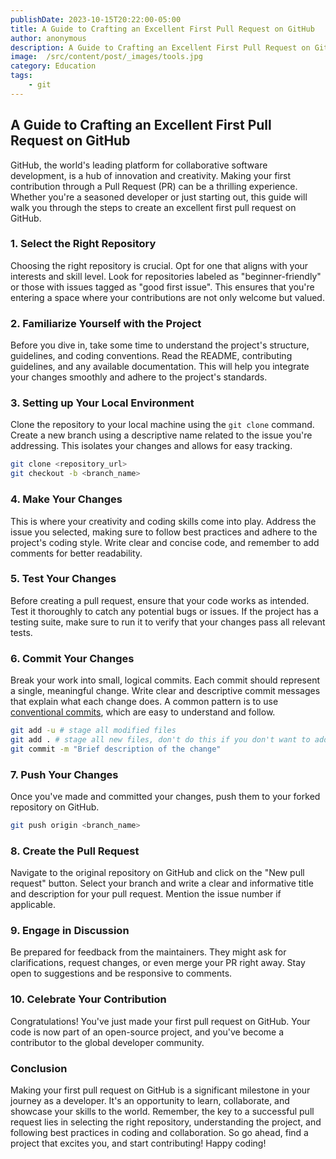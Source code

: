 ```yaml
---
publishDate: 2023-10-15T20:22:00-05:00
title: A Guide to Crafting an Excellent First Pull Request on GitHub
author: anonymous
description: A Guide to Crafting an Excellent First Pull Request on GitHub
image:  /src/content/post/_images/tools.jpg
category: Education
tags:
    - git
---
```


## A Guide to Crafting an Excellent First Pull Request on GitHub

GitHub, the world's leading platform for collaborative software development, is a hub of innovation and creativity. Making your first contribution through a Pull Request (PR) can be a thrilling experience. Whether you're a seasoned developer or just starting out, this guide will walk you through the steps to create an excellent first pull request on GitHub.

### 1. **Select the Right Repository**

Choosing the right repository is crucial. Opt for one that aligns with your interests and skill level. Look for repositories labeled as "beginner-friendly" or those with issues tagged as "good first issue". This ensures that you're entering a space where your contributions are not only welcome but valued.

### 2. **Familiarize Yourself with the Project**

Before you dive in, take some time to understand the project's structure, guidelines, and coding conventions. Read the README, contributing guidelines, and any available documentation. This will help you integrate your changes smoothly and adhere to the project's standards.

### 3. **Setting up Your Local Environment**

Clone the repository to your local machine using the `git clone` command. Create a new branch using a descriptive name related to the issue you're addressing. This isolates your changes and allows for easy tracking.

```bash
git clone <repository_url>
git checkout -b <branch_name>
```

### 4. **Make Your Changes**

This is where your creativity and coding skills come into play. Address the issue you selected, making sure to follow best practices and adhere to the project's coding style. Write clear and concise code, and remember to add comments for better readability.

### 5. **Test Your Changes**

Before creating a pull request, ensure that your code works as intended. Test it thoroughly to catch any potential bugs or issues. If the project has a testing suite, make sure to run it to verify that your changes pass all relevant tests.

### 6. **Commit Your Changes**

Break your work into small, logical commits. Each commit should represent a single, meaningful change. Write clear and descriptive commit messages that explain what each change does. A common pattern is to use [conventional commits](https://www.conventionalcommits.org/en/v1.0.0/), which are easy to understand and follow.

```bash
git add -u # stage all modified files
git add . # stage all new files, don't do this if you don't want to add new files
git commit -m "Brief description of the change"
```

### 7. **Push Your Changes**

Once you've made and committed your changes, push them to your forked repository on GitHub.

```bash
git push origin <branch_name>
```

### 8. **Create the Pull Request**

Navigate to the original repository on GitHub and click on the "New pull request" button. Select your branch and write a clear and informative title and description for your pull request. Mention the issue number if applicable.

### 9. **Engage in Discussion**

Be prepared for feedback from the maintainers. They might ask for clarifications, request changes, or even merge your PR right away. Stay open to suggestions and be responsive to comments.

### 10. **Celebrate Your Contribution**

Congratulations! You've just made your first pull request on GitHub. Your code is now part of an open-source project, and you've become a contributor to the global developer community.

### Conclusion

Making your first pull request on GitHub is a significant milestone in your journey as a developer. It's an opportunity to learn, collaborate, and showcase your skills to the world. Remember, the key to a successful pull request lies in selecting the right repository, understanding the project, and following best practices in coding and collaboration. So go ahead, find a project that excites you, and start contributing! Happy coding!
